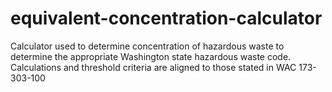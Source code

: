 # equivalent-concentration-calculator

Calculator used to determine concentration of hazardous waste to determine the appropriate Washington state hazardous waste code.
Calculations and threshold criteria are aligned to those stated in WAC 173-303-100
